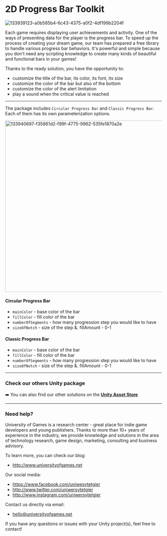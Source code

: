 # 2D Progress Bar Toolkit

![133939123-a0b565b4-6c43-4375-a0f2-4df199b2204f](https://user-images.githubusercontent.com/10097678/157189930-fee96ac3-f9e9-48e2-ad84-003024035cd4.jpg)

Each game requires displaying user achievements and activity. One of the ways of presenting data for the player is the progress bar. To speed up the process of creating your dream game, our team has prepared a free library to handle various progress bar behaviors. It's powerful and simple because you don't need any scripting knowledge to create many kinds of beautiful and functional bars in your games!

Thanks to the ready solution, you have the opportunity to:
- customize the title of the bar, its color, its font, its size
- customize the color of the bar but also of the bottom
- customize the color of the alert limitation
- play a sound when the critical value is reached

* * *

The package includes `Circular Progress Bar` and `Classic Progress Bar`. Each of them has its own parameterization options.

<img width="552" alt="133940697-f35861d2-f99f-4775-9962-535fe1870a2e" src="https://user-images.githubusercontent.com/10097678/157189936-d4a559c6-a0c9-4df5-b95f-270312b6430f.png">

#### Circular Progress Bar
- `mainColor` - base color of the bar
- `fillColor` - fill color of the bar
- `numberOfSegments` - how many progression step you would like to
have
- `sizeOfNotch` - size of the step &. fillAmount - 0-1


#### Classic Progress Bar
- `mainColor` - base color of the bar
- `fillColor` - fill color of the bar
- `numberOfSegments` - how many progression step you would like to
have
- `sizeOfNotch` - size of the step &. fillAmount - 0-1

* * *

### Check our others Unity package
➡️ You can also find our other solutions on the **[Unity Asset Store](https://assetstore.unity.com/publishers/25633)**

* * *

### Need help?

University of Games is a research center - great place for indie game developers and young publishers. Thanks to more than 10+ years of experience in the industry, we provide knowledge and solutions in the area of technology research, game design, marketing, consulting and business advisory.

To learn more, you can check our blog:
- http://www.universityofgames.net

Our social media: 
- https://www.facebook.com/uniwesytetgier 
- http://www.twitter.com/uniwersytetgier
- http://www.instagram.com/uniwersytetgier

Contact us directly via email: 
- hello@universityofgames.net

If you have any questions or issues with your Unity project(s), feel free to contact!
